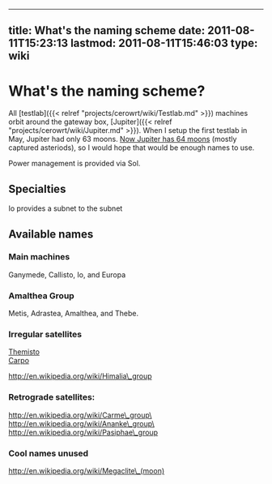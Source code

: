 
---
title: What's the naming scheme
date: 2011-08-11T15:23:13
lastmod: 2011-08-11T15:46:03
type: wiki
---
What's the naming scheme?
=========================

All [testlab]({{< relref "projects/cerowrt/wiki/Testlab.md" >}}) machines orbit around the gateway box,
[Jupiter]({{< relref "projects/cerowrt/wiki/Jupiter.md" >}}). When I setup the first testlab in May, Jupiter had
only 63 moons. [Now Jupiter has 64
moons](http://en.wikipedia.org/wiki/Moons_of_Jupiter) (mostly captured
asteriods), so I would hope that would be enough names to use.

Power management is provided via <link>Sol</link>.

Specialties
-----------

<link>Io</link> provides a subnet to the subnet

Available names
---------------

### Main machines

Ganymede, Callisto, Io, and Europa

### Amalthea Group

Metis, Adrastea, Amalthea, and Thebe.

### Irregular satellites

[Themisto](http://en.wikipedia.org/wiki/Themisto_(moon))\
[Carpo](http://en.wikipedia.org/wiki/Carpo_(moon))

http://en.wikipedia.org/wiki/Himalia\_group

### Retrograde satellites:

http://en.wikipedia.org/wiki/Carme\_group\
http://en.wikipedia.org/wiki/Ananke\_group\
http://en.wikipedia.org/wiki/Pasiphae\_group

### Cool names unused

http://en.wikipedia.org/wiki/Megaclite\_(moon)
